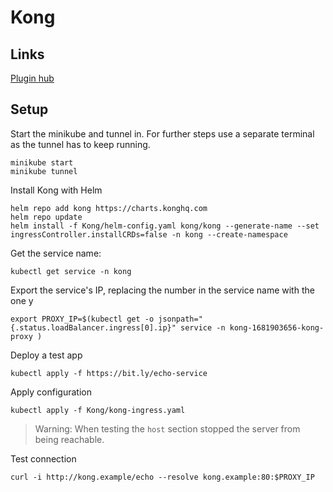 # Kong

## Links

[Plugin hub](https://docs.konghq.com/hub/)

## Setup

Start the minikube and tunnel in. For further steps use a separate terminal as the tunnel has to keep running.

```shell
minikube start
minikube tunnel
```


Install Kong with Helm

```shell
helm repo add kong https://charts.konghq.com
helm repo update
helm install -f Kong/helm-config.yaml kong/kong --generate-name --set ingressController.installCRDs=false -n kong --create-namespace 
```

Get the service name:

```shell
kubectl get service -n kong
```

Export the service's IP, replacing the number in the service name with the one y

```shell
export PROXY_IP=$(kubectl get -o jsonpath="{.status.loadBalancer.ingress[0].ip}" service -n kong-1681903656-kong-proxy )
```

Deploy a test app

```shell
kubectl apply -f https://bit.ly/echo-service
```

Apply configuration

```shell
kubectl apply -f Kong/kong-ingress.yaml
```

> Warning: When testing the `host` section stopped the server from being reachable.

Test connection

```shell
curl -i http://kong.example/echo --resolve kong.example:80:$PROXY_IP
```

